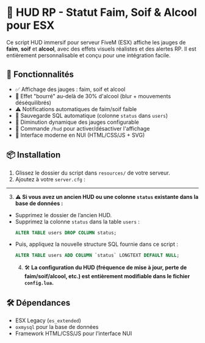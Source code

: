 # 🎯 HUD RP - Statut Faim, Soif & Alcool pour ESX

Ce script HUD immersif pour serveur FiveM (ESX) affiche les jauges de **faim**, **soif** et **alcool**, avec des effets visuels réalistes et des alertes RP. Il est entièrement personnalisable et conçu pour une intégration facile.

## 🧩 Fonctionnalités

- ✅ Affichage des jauges : faim, soif et alcool
- 🥃 Effet "bourré" au-delà de 30% d'alcool (blur + mouvements déséquilibrés)
- ⚠️ Notifications automatiques de faim/soif faible
- 🧠 Sauvegarde SQL automatique (colonne `status` dans `users`)
- 🔄 Diminution dynamique des jauges configurable
- 🔧 Commande `/hud` pour activer/désactiver l'affichage
- 🎨 Interface moderne en NUI (HTML/CSS/JS + SVG)

## 📦 Installation

1. Glissez le dossier du script dans `resources/` de votre serveur.
2. Ajoutez à votre `server.cfg` :
-------------------------------------------------------------------------
3. **⚠️ Si vous avez un ancien HUD ou une colonne `status` existante dans la base de données :**
- Supprimez le dossier de l’ancien HUD.
- Supprimez la colonne `status` dans la table `users` :
  ```sql
  ALTER TABLE users DROP COLUMN status;
  ```
- Puis, appliquez la nouvelle structure SQL fournie dans ce script :
  ```sql
  ALTER TABLE users ADD COLUMN `status` LONGTEXT DEFAULT NULL;
  ```
  4. 🛠️ **La configuration du HUD (fréquence de mise à jour, perte de faim/soif/alcool, etc.) est entièrement modifiable dans le fichier `config.lua`.**

## 🛠️ Dépendances

- ESX Legacy (`es_extended`)
- `oxmysql` pour la base de données
- Framework HTML/CSS/JS pour l’interface NUI



